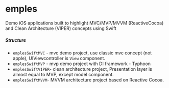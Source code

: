 # emples
Demo iOS applications built to highlight MVC/MVP/MVVM (ReactiveCocoa) and Clean Architecture (VIPER) concepts using Swift

##### Structure
* `emplesSwiftMVC` - mvc demo project, use classic mvc concept (not apple), UIViewcontroller is `View` component. 
* `emplesSwiftMVP` - mvp demo project with DI framework - Typhoon
* `emplesSwiftVIPER`- clean architecture project, Presentation layer is almost equal to MVP, except model component.
* `emplesSwiftMVVM`- MVVM architecture project based on Reactive Cocoa.
